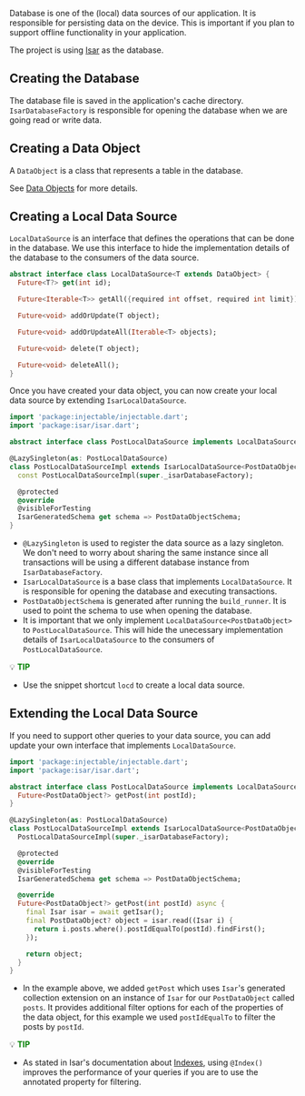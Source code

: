 Database is one of the (local) data sources of our application. It is responsible for persisting data on the device. This is important if you plan to support offline functionality in your application.

The project is using [Isar](https://isar.dev/) as the database.

## Creating the Database

The database file is saved in the application's cache directory. `IsarDatabaseFactory` is responsible for opening the database when we are going read or write data.

## Creating a Data Object
A `DataObject` is a class that represents a table in the database.

See [Data Objects](data-objects) for more details.

## Creating a Local Data Source

`LocalDataSource` is an interface that defines the operations that can be done in the database. We use this interface to hide the implementation details of the database to the consumers of the data source.

```dart
abstract interface class LocalDataSource<T extends DataObject> {
  Future<T?> get(int id);

  Future<Iterable<T>> getAll({required int offset, required int limit});

  Future<void> addOrUpdate(T object);

  Future<void> addOrUpdateAll(Iterable<T> objects);

  Future<void> delete(T object);

  Future<void> deleteAll();
}
```

Once you have created your data object, you can now create your local data source by extending `IsarLocalDataSource`.

```dart
import 'package:injectable/injectable.dart';
import 'package:isar/isar.dart';

abstract interface class PostLocalDataSource implements LocalDataSource<PostDataObject> {}

@LazySingleton(as: PostLocalDataSource)
class PostLocalDataSourceImpl extends IsarLocalDataSource<PostDataObject> implements PostLocalDataSource {
  const PostLocalDataSourceImpl(super._isarDatabaseFactory);

  @protected
  @override
  @visibleForTesting
  IsarGeneratedSchema get schema => PostDataObjectSchema;
}
```

- `@LazySingleton` is used to register the data source as a lazy singleton. We don't need to worry about sharing the same instance since all transactions will be using a different database instance from `IsarDatabaseFactory`.
- `IsarLocalDataSource` is a base class that implements `LocalDataSource`. It is responsible for opening the database and executing transactions.
- `PostDataObjectSchema` is generated after running the `build_runner`. It is used to point the schema to use when opening the database.
- It is important that we only implement `LocalDataSource<PostDataObject>` to `PostLocalDataSource`. This will hide the unecessary implementation details of `IsarLocalDataSource` to the consumers of `PostLocalDataSource`.

:bulb: **<span style="color: green">TIP</span>**

- Use the snippet shortcut `locd` to create a local data source.

## Extending the Local Data Source

If you need to support other queries to your data source, you can add update your own interface that implements `LocalDataSource`.

```dart
import 'package:injectable/injectable.dart';
import 'package:isar/isar.dart';

abstract interface class PostLocalDataSource implements LocalDataSource<PostDataObject> {
  Future<PostDataObject?> getPost(int postId);
}

@LazySingleton(as: PostLocalDataSource)
class PostLocalDataSourceImpl extends IsarLocalDataSource<PostDataObject> implements PostLocalDataSource {
  PostLocalDataSourceImpl(super._isarDatabaseFactory);

  @protected
  @override
  @visibleForTesting
  IsarGeneratedSchema get schema => PostDataObjectSchema;

  @override
  Future<PostDataObject?> getPost(int postId) async {
    final Isar isar = await getIsar();
    final PostDataObject? object = isar.read((Isar i) {
      return i.posts.where().postIdEqualTo(postId).findFirst();
    });

    return object;
  }
}
```

- In the example above, we added `getPost` which uses `Isar`'s generated collection extension on an instance of `Isar` for our `PostDataObject` called `posts`. It provides additional filter options for each of the properties of the data object, for this example we used `postIdEqualTo` to filter the posts by `postId`.


:bulb: **<span style="color: green">TIP</span>**

- As stated in Isar's documentation about [Indexes](https://isar.dev/indexes.html#what-are-indexes), using `@Index()` improves the performance of your queries if you are to use the annotated property for filtering.